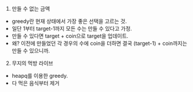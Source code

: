 1. 만들 수 없는 금액
- greedy란 현재 상태에서 가장 좋은 선택을 고르는 것.
- 일단 1부터 target-1까지 모든 수는 만들 수 있다고 가정.
- 만들 수 있다면 target + coin으로 target을 업데이트.
- 왜? 이전에 만들었던 각 경우의 수에 coin을 더하면 결국 (target-1) + coin까지는 만들 수 있으니까.

2. 무지의 먹방 라이브
- heapq를 이용한 greedy.
- 다 먹은 음식부터 제거
